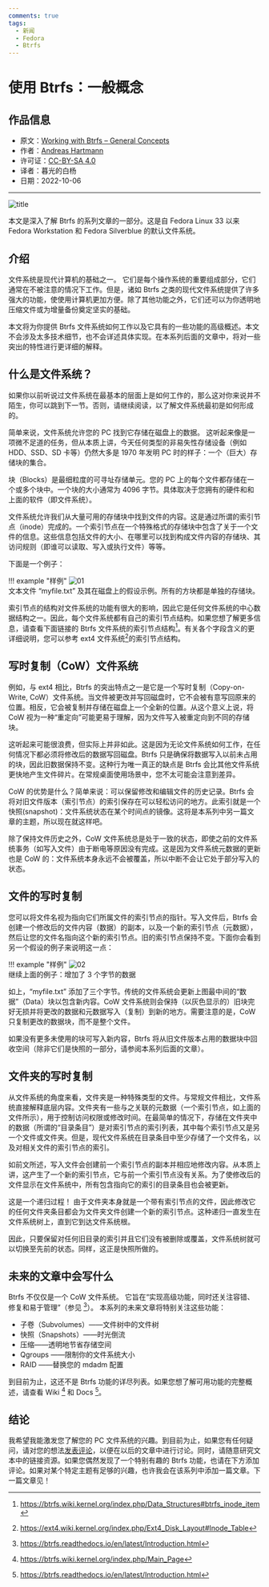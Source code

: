 ```yaml
---
comments: true
tags:
  - 新闻
  - Fedora
  - Btrfs
---
```


# 使用 Btrfs：一般概念

## 作品信息

- 原文：[Working with Btrfs – General Concepts](https://fedoramagazine.org/working-with-btrfs-general-concepts/)
- 作者：[Andreas Hartmann](https://fedoramagazine.org/author/hartan/)
- 许可证：[CC-BY-SA 4.0](http://creativecommons.org/licenses/by-sa/4.0/)
- 译者：暮光的白杨
- 日期：2022-10-06

----

![title](./images/2022-10/working_w_btrfs_general-1024x433.jpg)

本文是深入了解 Btrfs 的系列文章的一部分。这是自 Fedora Linux 33 以来 Fedora Workstation 和 Fedora Silverblue 的默认文件系统。

## 介绍

文件系统是现代计算机的基础之一。 它们是每个操作系统的重要组成部分，它们通常在不被注意的情况下工作。但是，诸如 Btrfs 之类的现代文件系统提供了许多强大的功能，使使用计算机更加方便。除了其他功能之外，它们还可以为你透明地压缩文件或为增量备份奠定坚实的基础。

本文将为你提供 Btrfs 文件系统如何工作以及它具有的一些功能的高级概述。本文不会涉及太多技术细节，也不会详述具体实现。在本系列后面的文章中，将对一些突出的特性进行更详细的解释。

## 什么是文件系统？

如果你以前听说过文件系统在最基本的层面上是如何工作的，那么这对你来说并不陌生，你可以跳到下一节。否则，请继续阅读，以了解文件系统最初是如何形成的。

简单来说，文件系统允许您的 PC 找到它存储在磁盘上的数据。 这听起来像是一项微不足道的任务，但从本质上讲，今天任何类型的非易失性存储设备（例如 HDD、SSD、SD 卡等）仍然大多是 1970 年发明 PC 时的样子：一个（巨大）存储块的集合。

块（Blocks）是最细粒度的可寻址存储单元。您的 PC 上的每个文件都存储在一个或多个块中。一个块的大小通常为 4096 字节。具体取决于您拥有的硬件和和上面的软件（即文件系统）。

文件系统允许我们从大量可用的存储块中找到文件的内容。这是通过所谓的索引节点（inode）完成的。一个索引节点在一个特殊格式的存储块中包含了关于一个文件的信息。这些信息包括文件的大小、在哪里可以找到构成文件内容的存储块、其访问规则（即谁可以读取、写入或执行文件）等等。

下面是一个例子：

!!! example "样例"
    ![01](./images/2022-10/file_regular-1024x497.png)  
    文本文件 “myfile.txt” 及其在磁盘上的假设示例。所有的方块都是单独的存储块。

索引节点的结构对文件系统的功能有很大的影响，因此它是任何文件系统的中心数据结构之一。因此，每个文件系统都有自己的索引节点结构。如果您想了解更多信息，请查看下面链接的 Btrfs 文件系统的索引节点结构[^1]。有关各个字段含义的更详细说明，您可以参考 ext4 文件系统[^2]的索引节点结构。

## 写时复制（CoW）文件系统

例如，与 ext4 相比，Btrfs 的突出特点之一是它是一个写时复制（Copy-on-Write, CoW）文件系统。当文件被更改并写回磁盘时，它不会被有意写回原来的位置。相反，它会被复制并存储在磁盘上一个全新的位置。从这个意义上说，将 CoW 视为一种“重定向”可能更易于理解，因为文件写入被重定向到不同的存储块。

这听起来可能很浪费，但实际上并非如此。这是因为无论文件系统如何工作，在任何情况下都必须将修改后的数据写回磁盘。Btrfs 只是确保将数据写入以前未占用的块，因此旧数据保持不变。这种行为唯一真正的缺点是 Btrfs 会比其他文件系统更快地产生文件碎片。在常规桌面使用场景中，您不太可能会注意到差异。

CoW 的优势是什么？简单来说：可以保留修改和编辑文件的历史记录。Btrfs 会将对旧文件版本（索引节点）的索引保存在可以轻松访问的地方。此索引就是一个快照(snapshot)：文件系统状态在某个时间点的镜像。这将是本系列中另一篇文章的主题，所以现在就这样吧。

除了保持文件历史之外，CoW 文件系统总是处于一致的状态，即使之前的文件系统事务（如写入文件）由于断电等原因没有完成。这是因为文件系统元数据的更新也是 CoW 的：文件系统本身永远不会被覆盖，所以中断不会让它处于部分写入的状态。

## 文件的写时复制

您可以将文件名视为指向它们所属文件的索引节点的指针。写入文件后，Btrfs 会创建一个修改后的文件内容（数据）的副本，以及一个新的索引节点（元数据），然后让您的文件名指向这个新的索引节点。旧的索引节点保持不变。下面你会看到另一个假设的例子来说明这一点：

!!! example "样例"
    ![02](./images/2022-10/file_cow.png)  
    继续上面的例子：增加了 3 个字节的数据  

如上，“myfile.txt” 添加了三个字节。传统的文件系统会更新上图最中间的“数据”（Data）块以包含新内容。CoW 文件系统则会保持（以灰色显示的）旧块完好无损并将更改的数据和元数据写入（复制）到新的地方。需要注意的是，CoW 只复制更改的数据块，而不是整个文件。

如果没有更多未使用的块可写入新内容，Btrfs 将从旧文件版本占用的数据块中回收空间（除非它们是快照的一部分，请参阅本系列后面的文章）。

## 文件夹的写时复制

从文件系统的角度来看，文件夹是一种特殊类型的文件。与常规文件相比，文件系统直接解释底层内容。文件夹有一些与之关联的元数据（一个索引节点，如上面的文件所示），用于控制访问权限或修改时间。在最简单的情况下，存储在文件夹中的数据（所谓的“目录条目”）是对索引节点的索引列表，其中每个索引节点又是另一个文件或文件夹。但是，现代文件系统在目录条目中至少存储了一个文件名，以及对相关文件的索引节点的索引。

如前文所述，写入文件会创建前一个索引节点的副本并相应地修改内容。从本质上讲，这产生了一个新的索引节点，它与前一个索引节点没有关系。为了使修改后的文件显示在文件系统中，所有包含指向它的索引的目录条目也会被更新。

这是一个递归过程！ 由于文件夹本身就是一个带有索引节点的文件，因此修改它的任何文件夹条目都会为文件夹文件创建一个新的索引节点。这种递归一直发生在文件系统树上，直到它到达文件系统根。

因此，只要保留对任何旧目录的索引并且它们没有被删除或覆盖，文件系统树就可以切换至先前的状态。同样，这正是快照所做的。

## 未来的文章中会写什么

Btrfs 不仅仅是一个 CoW 文件系统。 它旨在“实现高级功能，同时还关注容错、修复和易于管理”（参见 [^3]）。 本系列的未来文章将特别关注这些功能：

- 子卷（Subvolumes）——文件树中的文件树
- 快照（Snapshots）——时光倒流
- 压缩——透明地节省存储空间
- Qgroups ——限制你的文件系统大小
- RAID ——替换您的 mdadm 配置

到目前为止，这还不是 Btrfs 功能的详尽列表。如果您想了解可用功能的完整概述，请查看 Wiki [^4] 和 Docs [^3]。

## 结论

我希望我能激发您了解您的 PC 文件系统的兴趣。到目前为止，如果您有任何疑问，请对您的想法[发表评论](https://fedoramagazine.org/working-with-btrfs-general-concepts/#respond)，以便在以后的文章中进行讨论。同时，请随意研究文本中的链接资源。如果您偶然发现了一个特别有趣的 Btrfs 功能，也请在下方添加评论。如果对某个特定主题有足够的兴趣，也许我会在该系列中添加一篇文章。下一篇文章见！

[^1]: https://btrfs.wiki.kernel.org/index.php/Data_Structures#btrfs_inode_item
[^2]: https://ext4.wiki.kernel.org/index.php/Ext4_Disk_Layout#Inode_Table
[^3]: https://btrfs.readthedocs.io/en/latest/Introduction.html
[^4]: https://btrfs.wiki.kernel.org/index.php/Main_Page